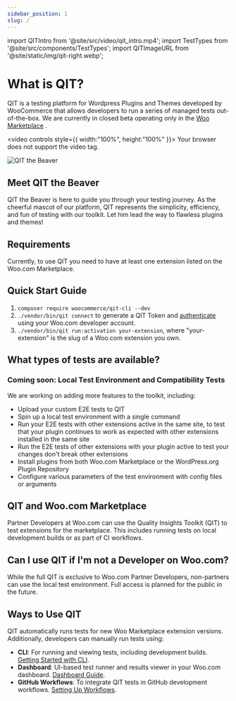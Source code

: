 ```yaml
---
sidebar_position: 1
slug: /
---
```


import QITIntro from '@site/src/video/qit_intro.mp4';
import TestTypes from '@site/src/components/TestTypes';
import QITImageURL from '@site/static/img/qit-right.webp';

# What is QIT?

QIT is a testing platform for Wordpress Plugins and Themes developed by WooCommerce that allows developers to run a series of managed tests out-of-the-box. We are currently in closed beta operating only in the [Woo Marketplace](https://woo.com/products/) .

<video controls style={{ width:"100%", height:"100%" }}>
    <source src={QITIntro} type="video/mp4"/>
    Your browser does not support the video tag.
</video>

<div style={{ display: 'flex', alignItems: 'center', margin: '30px 0' }}>
  <img src={QITImageURL} alt="QIT the Beaver" width={175} style={{ marginRight: '20px' }}/>
  <div>
    <h2>Meet QIT the Beaver</h2>
    <p>
        QIT the Beaver is here to guide you through your testing journey. As the cheerful mascot of our platform, QIT represents the simplicity, efficiency, and fun of testing with our toolkit. Let him lead the way to flawless plugins and themes!
    </p>
  </div>
</div>


## Requirements

Currently, to use QIT you need to have at least one extension listed on the Woo.com Marketplace.

## Quick Start Guide

1. `composer require woocommerce/qit-cli --dev`
2. `./vendor/bin/qit connect` to generate a QIT Token and [authenticate](/docs/support/authenticating) using your Woo.com developer account.
4. `./vendor/bin/qit run:activation your-extension`, where "your-extension" is the slug of a Woo.com extension you own.

## What types of tests are available?

<TestTypes />

### Coming soon: Local Test Environment and Compatibility Tests

We are working on adding more features to the toolkit, including:

- Upload your custom E2E tests to QIT
- Spin up a local test environment with a single command
- Run your E2E tests with other extensions active in the same site, to test that your plugin continues to work as expected with other extensions installed in the same site
- Run the E2E tests of other extensions with your plugin active to test your changes don't break other extensions
- Install plugins from both Woo.com Marketplace or the WordPress.org Plugin Repository
- Configure various parameters of the test environment with config files or arguments

## QIT and Woo.com Marketplace
Partner Developers at Woo.com can use the Quality Insights Toolkit (QIT) to test extensions for the marketplace. This includes running tests on local development builds or as part of CI workflows.

## Can I use QIT if I'm not a Developer on Woo.com?
While the full QIT is exclusive to Woo.com Partner Developers, non-partners can use the local test environment. Full access is planned for the public in the future.

## Ways to Use QIT
QIT automatically runs tests for new Woo Marketplace extension versions. Additionally, developers can manually run tests using:
- **CLI**: For running and viewing tests, including development builds. [Getting Started with CLI](cli/01-installation.md).
- **Dashboard**: UI-based test runner and results viewer in your Woo.com dashboard. [Dashboard Guide](woo-com/getting-started).
- **GitHub Workflows**: To integrate QIT tests in GitHub development workflows. [Setting Up Workflows](cli/05-github-workflows.md).